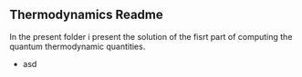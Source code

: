 ## Thermodynamics Readme
In the present folder i present the solution of the fisrt part of computing the quantum thermodynamic quantities.
* asd 
